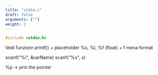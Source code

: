 ```yaml
---
title: "stdio.c"
draft: false
arguments: [""]
weight: 2
---
```


```c
#include <stdio.h>
```

Vedi funzionr printf() + placeholder %s, %i, %f (float) + f mena format

scanf("%i", &varName)
scanf("%s", s)

%p &rarr; prin the pointer
